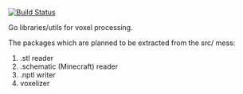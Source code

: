 [![Build Status](https://travis-ci.org/krasin/voxel.svg?branch=master)](https://travis-ci.org/krasin/voxel)

Go libraries/utils for voxel processing.

The packages which are planned to be extracted from the src/ mess:

1. .stl reader
2. .schematic (Minecraft) reader
3. .nptl writer
4. voxelizer

